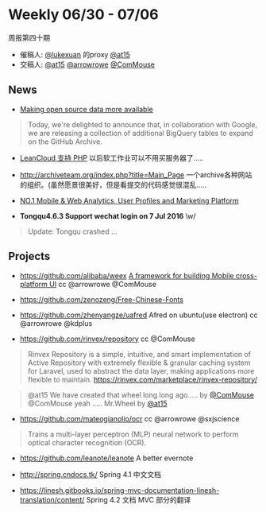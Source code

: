 # Weekly 06/30 - 07/06

周报第四十期

- 催稿人:
  [@lukexuan][luke] 的proxy [@at15][at15]
- 交稿人:
  [@at15][at15]
  [@arrowrowe][mie]
  [@ComMouse][dou]

[at15]: https://github.com/at15
[mie]: https://github.com/arrowrowe
[dou]: https://github.com/ComMouse
[gaocegege]: https://github.com/gaocegege
[swaylq]: https://github.com/swaylq
[luke]: https://github.com/LukeXuan

## News

- [Making open source data more available](https://github.com/blog/2201-making-open-source-data-more-available)
> Today, we're delighted to announce that, in collaboration with Google, we are releasing a collection of additional BigQuery tables to expand on the GitHub Archive.

- [LeanCloud 支持 PHP](https://github.com/leancloud/slim-getting-started) 以后软工作业可以不用买服务器了.....
- http://archiveteam.org/index.php?title=Main_Page 一个archive各种网站的组织。(虽然愿景很美好，但是看提交的代码感觉很混乱.....

- [NO.1 Mobile & Web Analytics, User Profiles and Marketing Platform](https://count.ly)

- **Tongqu4.6.3 Support wechat login on 7 Jul 2016** \w/

> Update: Tongqu crashed ...

## Projects

- https://github.com/alibaba/weex [A framework for building Mobile cross-platform UI](http://alibaba.github.io/weex) cc @arrowrowe @ComMouse 
- https://github.com/zenozeng/Free-Chinese-Fonts
- https://github.com/zhenyangze/uafred Afred on ubuntu(use electron) cc @arrowrowe @kdplus  

- https://github.com/rinvex/repository cc @ComMouse 

> Rinvex Repository is a simple, intuitive, and smart implementation of Active Repository with extremely flexible & granular caching system for Laravel, used to abstract the data layer, making applications more flexible to maintain. https://rinvex.com/marketplace/rinvex-repository/

> @at15 We have created that wheel long long ago..... by [@ComMouse][dou]
> @ComMouse yeah ..... Mr.Wheel by [@at15][at15]

- https://github.com/mateogianolio/ocr  cc @arrowrowe @sxjscience 

> Trains a multi-layer perceptron (MLP) neural network to perform optical character recognition (OCR).

- https://github.com/leanote/leanote A better evernote

- http://spring.cndocs.tk/ Spring 4.1 中文文档
- https://linesh.gitbooks.io/spring-mvc-documentation-linesh-translation/content/ Spring 4.2 文档 MVC 部分的翻译